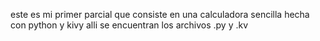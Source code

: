 este es mi primer parcial que consiste en una calculadora sencilla
hecha con python y kivy 
alli se encuentran los archivos .py y .kv
